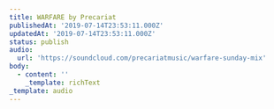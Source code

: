 ```yaml
---
title: WARFARE by Precariat
publishedAt: '2019-07-14T23:53:11.000Z'
updatedAt: '2019-07-14T23:53:11.000Z'
status: publish
audio:
  url: 'https://soundcloud.com/precariatmusic/warfare-sunday-mix'
body:
  - content: ''
    _template: richText
_template: audio
---
```


